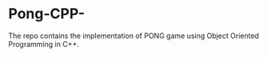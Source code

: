 # Pong-CPP-
The repo contains the implementation of PONG game using Object Oriented Programming in C++.
